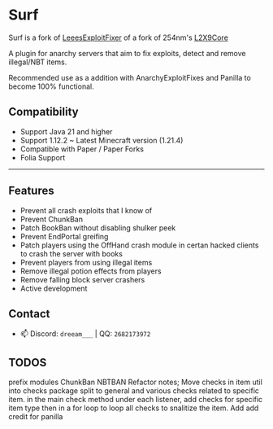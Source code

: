 # Surf

Surf is a fork of [LeeesExploitFixer](https://github.com/XeraPlugins/LeeesExploitFixer-3.0) of a fork of
254nm's [L2X9Core](https://github.com/254nm/L2X9Core)

A plugin for anarchy servers that aim to fix exploits, detect and remove illegal/NBT items.

Recommended use as a addition with AnarchyExploitFixes and Panilla to become 100% functional.

## Compatibility

- Support Java 21 and higher
- Support 1.12.2 ~ Latest Minecraft version (1.21.4)
- Compatible with Paper / Paper Forks
- Folia Support

___

## Features

* Prevent all crash exploits that I know of
* Prevent ChunkBan
* Patch BookBan without disabling shulker peek
* Prevent EndPortal greifing
* Patch players using the OffHand crash module in certan hacked clients to crash the server with books
* Prevent players from using illegal items
* Remove illegal potion effects from players
* Remove falling block server crashers
* Active development

## Contact

- 📫 Discord: `dreeam___` | QQ: `2682173972`

## TODOS

prefix
modules
    ChunkBan
    NBTBAN
Refactor notes;
Move checks in item util into checks package
split to general and various checks related to specific item.
in the main check method under each listener, add checks for specific item type
then in a for loop to loop all checks to snalitize the item.
Add add credit for panilla
